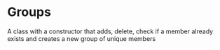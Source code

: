 # Groups
A class with a constructor that adds, delete, check if a member already exists and 
creates a new group of unique members
